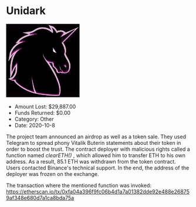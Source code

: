 # Unidark
![Unidark](/rektimages/Unidark.png)
- Amount Lost: $29,887.00
- Funds Returned: $0.00
- Category: Other
- Date: 2020-10-8

The project team announced an airdrop as well as a token sale. They used Telegram to spread phony Vitalik Buterin statements about their token in order to boost the trust. The contract deployer with malicious rights called a function named _clearETH()_ , which allowed him to transfer ETH to his own address. As a result, 85.1 ETH was withdrawn from the token contract. Users contacted Binance's technical support. In the end, the address of the deployer was frozen on the exchange.  
  
The transaction where the mentioned function was invoked:  
https://etherscan.io/tx/0xfa04a396f9fc06b4d1a7a01382dde92e488e268759af348e680d7a1ca8bda75a



